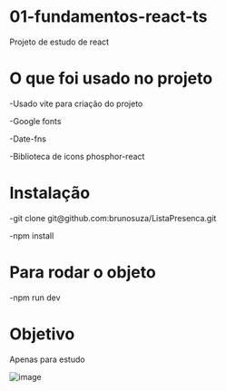 # 01-fundamentos-react-ts
Projeto de estudo de react

# O que foi usado no projeto

<p>-Usado vite para criação do projeto</p>
<p>-Google fonts</p>
<p>-Date-fns</p>
<p>-Biblioteca de icons phosphor-react</p>

# Instalação

<p>-git clone git@github.com:brunosuza/ListaPresenca.git</p>
-npm install

# Para rodar o objeto

-npm run dev

# Objetivo

Apenas para estudo

![image](https://user-images.githubusercontent.com/13911181/177015424-2284db72-e038-4e87-abf4-ff5c693aac28.png)

